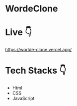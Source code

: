 # WordeClone

# Live 👇

https://worlde-clone.vercel.app/

# Tech Stacks 👇

- Html
- CSS
- JavaScript
